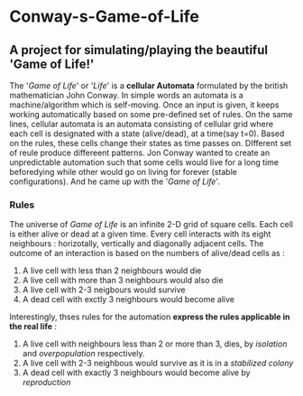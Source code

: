 # Conway-s-Game-of-Life
## A project for simulating/playing the beautiful 'Game of Life!'


The '*Game of Life*' or '*Life*' is a **cellular Automata** formulated by the british mathematician John Conway. In simple words an automata is a machine/algorithm which 
is self-moving. Once an input is given, it keeps working automatically based on some pre-defined set of rules. On the same lines, cellular automata is an automata 
consisting of cellular grid where each cell is designated with a state (alive/dead), at a time(say t=0). Based on the rules, these cells change their states as 
time passes on. DIfferent set of reule produce differeent patterns. Jon Conway wanted to create an unpredictable automation such that some cells would live for a 
long time beforedying while other would go on living for forever (stable configurations). And he came up with the '*Game of Life*'.

### Rules
The universe of *Game of Life* is an infinite 2-D grid of square cells. Each cell is either alive or dead at a given time. Every cell interacts with its eight neighbours :
horizotally, vertically and diagonally adjacent cells. The outcome of an interaction is based on the numbers of alive/dead cells as :

1. A live cell with less than 2 neighbours would die
2. A live cell with more than 3 neighbours would also die
3. A live cell with 2-3 neigbours would survive
4. A dead cell with exctly 3 neighbours would become alive

Interestingly, thses rules for the automation **express the rules applicable in the real life** :

1. A live cell with neighbours less than 2 or more than 3, dies, by *isolation* and *overpopulation* respectively.
2. A live cell with 2-3 neighbous would survive as it is in a *stabilized colony*
3. A dead cell with exactly 3 neighbours would become alive by *reproduction*

